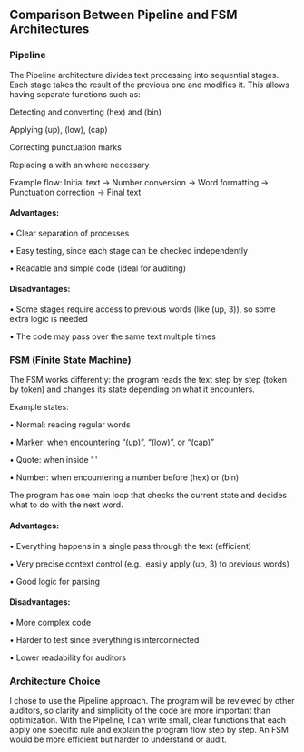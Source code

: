 <h2>Comparison Between Pipeline and FSM Architectures</h2>

<h3>Pipeline</h3>

The Pipeline architecture divides text processing into sequential stages.
Each stage takes the result of the previous one and modifies it.
This allows having separate functions such as:

Detecting and converting (hex) and (bin)

Applying (up), (low), (cap)

Correcting punctuation marks

Replacing a with an where necessary

Example flow:
Initial text → Number conversion → Word formatting → Punctuation correction → Final text

<h4>Advantages:</h4>

• Clear separation of processes

• Easy testing, since each stage can be checked independently

• Readable and simple code (ideal for auditing)

<h4>Disadvantages:</h4>

• Some stages require access to previous words (like (up, 3)), so some extra logic is needed

• The code may pass over the same text multiple times

<h3>FSM (Finite State Machine)</h3>

The FSM works differently: the program reads the text step by step (token by token) and changes its state depending on what it encounters.

Example states:

• Normal: reading regular words

• Marker: when encountering “(up)”, “(low)”, or “(cap)”

• Quote: when inside ' '

• Number: when encountering a number before (hex) or (bin)

The program has one main loop that checks the current state and decides what to do with the next word.

<h4>Advantages:</h4>

• Everything happens in a single pass through the text (efficient)

• Very precise context control (e.g., easily apply (up, 3) to previous words)

• Good logic for parsing

<h4>Disadvantages:</h4>

• More complex code

• Harder to test since everything is interconnected

• Lower readability for auditors

<h3>Architecture Choice</h3>

I chose to use the Pipeline approach.
The program will be reviewed by other auditors, so clarity and simplicity of the code are more important than optimization.
With the Pipeline, I can write small, clear functions that each apply one specific rule and explain the program flow step by step.
An FSM would be more efficient but harder to understand or audit.